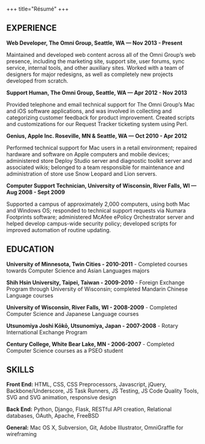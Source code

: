 +++
title="Résumé"
+++
## EXPERIENCE

**Web Developer, The Omni Group, Seattle, WA — Nov 2013 - Present**  

Maintained and developed web content across all of the Omni Group’s web presence, including the marketing site, support site, user forums, sync service, internal tools, and other auxiliary sites. Worked with a team of designers for major redesigns, as well as completely new projects developed from scratch.  

**Support Human,  The Omni Group, Seattle, WA — Apr 2012 - Nov 2013**  

Provided telephone and email technical support for The Omni Group’s Mac and iOS software applications, and was involved in collecting and categorizing customer feedback for product improvement. Created scripts and customizations for our Request Tracker ticketing system using Perl.  

**Genius,  Apple Inc. Roseville, MN & Seattle, WA — Oct 2010 - Apr 2012**  

Performed technical support for Mac users in a retail environment; repaired hardware and software on Apple computers and mobile devices; administered store Deploy Studio server and diagnostic toolkit server and associated wikis; belonged to a team responsible for maintenance and administration of store use Snow Leopard and Lion servers.  

**Computer Support Technician, University of Wisconsin, River Falls, WI — Aug 2008 - Sept 2009**  

Supported a campus of approximately 2,000 computers, using both Mac and Windows OS; responded to technical support requests via Numara Footprints software; administered McAfee ePolicy Orchestrator server and helped develop campus-wide security policy;  developed scripts for improved automation of routine updating.

## EDUCATION

**University of Minnesota, Twin Cities - 2010-2011** - Completed courses towards Computer Science and Asian Languages majors

**Shih Hsin University, Taipei, Taiwan - 2009-2010** - Foreign Exchange Program through University of Wisconsin; completed Mandarin Chinese Language courses

**University of Wisconsin, River Falls, WI - 2008-2009** - Completed Computer Science and Japanese Language courses

**Utsunomiya Joshi Kōkō, Utsunomiya, Japan - 2007-2008** - Rotary International Exchange Program

**Century College, White Bear Lake, MN - 2006-2007** - Completed Computer Science courses as a PSEO student

## SKILLS

**Front End:**
	HTML, CSS, CSS Preprocessors, Javascript, jQuery, Backbone/Underscore, JS 		Task Runners, JS Testing, JS Code Quality Tools, SVG and SVG 				animation, responsive design

**Back End:**
	Python, Django, Flask, RESTful API creation, Relational databases, OAuth, 		Apache, FreeBSD

**General:**
	Mac OS X, Subversion, Git, Adobe Illustrator, OmniGraffle for wireframing
